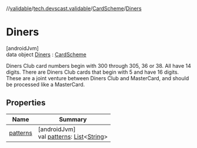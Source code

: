 //[validable](../../../../index.md)/[tech.devscast.validable](../../index.md)/[CardScheme](../index.md)/[Diners](index.md)

# Diners

[androidJvm]\
data object [Diners](index.md) : [CardScheme](../index.md)

Diners Club card numbers begin with 300 through 305, 36 or 38. All have 14 digits. There are Diners Club cards that begin with 5 and have 16 digits. These are a joint venture between Diners Club and MasterCard, and should be processed like a MasterCard.

## Properties

| Name | Summary |
|---|---|
| [patterns](../patterns.md) | [androidJvm]<br>val [patterns](../patterns.md): [List](https://kotlinlang.org/api/latest/jvm/stdlib/kotlin.collections/-list/index.html)&lt;[String](https://kotlinlang.org/api/latest/jvm/stdlib/kotlin/-string/index.html)&gt; |
